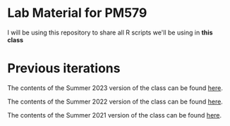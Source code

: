# Lab Material for PM579

I will be using this repository to share all R scripts we'll be using in **this class**

# Previous iterations

The contents of the Summer 2023 version of the class can be found
[here](https://github.com/ksiegmund/PM579/tree/Summer2023).

The contents of the Summer 2022 version of the class can be found
[here](https://github.com/ksiegmund/PM579/tree/Summer2022).

The contents of the Summer 2021 version of the class can be found
[here](https://github.com/ksiegmund/PM579/tree/Summer2021).
